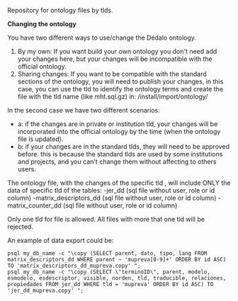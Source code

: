 Repository for ontology files by tlds.

**Changing the ontology** 

You have two different ways to use/change the Dédalo ontology.

1.  By my own: If you want build your own ontology you don't need add your changes here, but your changes will be incompatible with the official ontology.
2. Sharing changes: If you want to be compatible with the standard sections of the ontology, you will need to publish your changes, in this case, you can use the tld to identify the ontology terms and create the file with the tld name (like mht.sql.gz) in: /install/import/ontology/

In the second case we have two different scenarios:
- a: if the changes are in private or institution tld, your changes will be incorporated into the official ontology by the time (when the ontology file is updated).
- b: if your changes are in the standard tlds, they will need to be approved before. this is because the standard tlds are used by some institutions and projects, and you can't change them without affecting to others users.

The ontology file, with the changes of the specific tld , will include ONLY the data of specific tld of the tables:
-jer_dd (sql file without user, role or id column)
-matrix_descriptors_dd (sql file without user, role or id column)
-matrix_counter_dd (sql file without user, role or id column)

Only one tld for file is allowed. All files with more that one tld will be rejected.

An example of data export could be:

	psql my_db_name -c "\copy (SELECT parent, dato, tipo, lang FROM matrix_descriptors_dd WHERE parent ~ 'mupreva[0-9]+' ORDER BY id ASC) TO 'matrix_descriptors_dd_mupreva.copy' ";
	psql my_db_name -c "\copy (SELECT \"terminoID\", parent, modelo, esmodelo, esdescriptor, visible, norden, tld, traducible, relaciones, propiedades FROM jer_dd WHERE tld = 'mupreva' ORDER BY id ASC) TO 'jer_dd_mupreva.copy' ";
